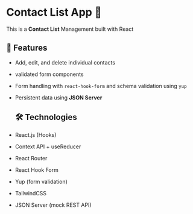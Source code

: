 # Contact List App 📇

This is a **Contact List** Management built with React

## 🚀 Features

- Add, edit, and delete individual contacts
- validated form components
- Form handling with `react-hook-form` and schema validation using `yup`
- Persistent data using **JSON Server**

  ## 🛠️ Technologies

- React.js (Hooks)
- Context API + useReducer
- React Router
- React Hook Form
- Yup (form validation)
- TailwindCSS
- JSON Server (mock REST API)
